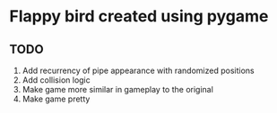 # Flappy bird created using pygame

## TODO

1. Add recurrency of pipe appearance with randomized positions
2. Add collision logic
3. Make game more similar in gameplay to the original
4. Make game pretty